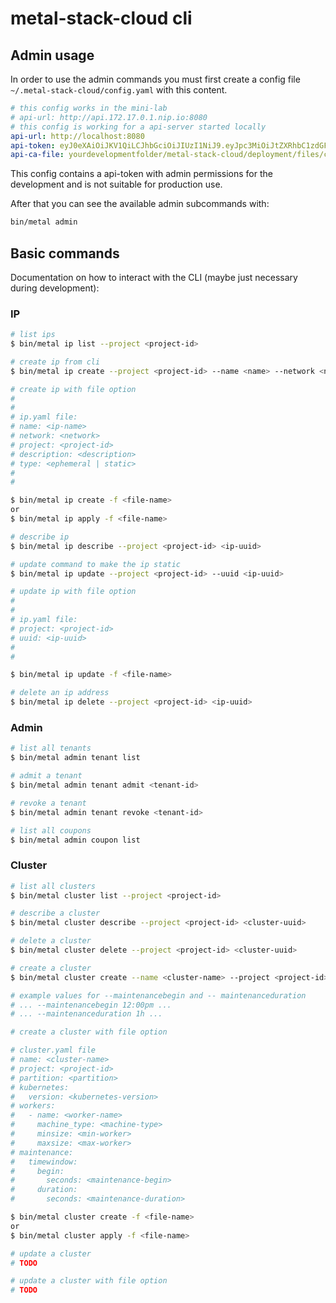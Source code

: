 # metal-stack-cloud cli

## Admin usage

In order to use the admin commands you must first create a config file `~/.metal-stack-cloud/config.yaml` with this content.

```yaml
# this config works in the mini-lab
# api-url: http://api.172.17.0.1.nip.io:8080
# this config is working for a api-server started locally
api-url: http://localhost:8080
api-token: eyJ0eXAiOiJKV1QiLCJhbGciOiJIUzI1NiJ9.eyJpc3MiOiJtZXRhbC1zdGFjay1jbG91ZCIsInN1YiI6ImFkbWluIiwiZXhwIjo0ODEyNjE0OTczLCJyb2xlcyI6eyIqIjoiYWRtaW4ifX0.gsqlaAcvIZFFYZSxrOMIwiZdKb0AZiGhFt4qpS0keC8
api-ca-file: yourdevelopmentfolder/metal-stack-cloud/deployment/files/certs/ca.pem
```

This config contains a api-token with admin permissions for the development and is not suitable for production use.

After that you can see the available admin subcommands with:

```bash
bin/metal admin
```

## Basic commands

Documentation on how to interact with the CLI (maybe just necessary during development):

### IP

```bash
# list ips
$ bin/metal ip list --project <project-id>

# create ip from cli
$ bin/metal ip create --project <project-id> --name <name> --network <network>

# create ip with file option
#
#
# ip.yaml file:
# name: <ip-name>
# network: <network>
# project: <project-id>
# description: <description>
# type: <ephemeral | static>
#
#

$ bin/metal ip create -f <file-name>
or
$ bin/metal ip apply -f <file-name>

# describe ip
$ bin/metal ip describe --project <project-id> <ip-uuid>

# update command to make the ip static
$ bin/metal ip update --project <project-id> --uuid <ip-uuid>

# update ip with file option
#
#
# ip.yaml file:
# project: <project-id>
# uuid: <ip-uuid>
#
#

$ bin/metal ip update -f <file-name>

# delete an ip address
$ bin/metal ip delete --project <project-id> <ip-uuid>
```

### Admin

```bash
# list all tenants
$ bin/metal admin tenant list

# admit a tenant
$ bin/metal admin tenant admit <tenant-id>

# revoke a tenant
$ bin/metal admin tenant revoke <tenant-id>

# list all coupons
$ bin/metal admin coupon list
```

### Cluster

```bash
# list all clusters
$ bin/metal cluster list --project <project-id>

# describe a cluster
$ bin/metal cluster describe --project <project-id> <cluster-uuid>

# delete a cluster
$ bin/metal cluster delete --project <project-id> <cluster-uuid>

# create a cluster
$ bin/metal cluster create --name <cluster-name> --project <project-id> --partition <partition> --kubernetes <kubernetes-version> --workername <worker-name> --machinetype <machine-type> --minsize <min-worker> --maxsize <max-worker> --maintenancebegin <maintenance-begin> --maintenanceduration <maintenance-duration>

# example values for --maintenancebegin and -- maintenanceduration
# ... --maintenancebegin 12:00pm ...
# ... --maintenanceduration 1h ...

# create a cluster with file option

# cluster.yaml file
# name: <cluster-name>
# project: <project-id>
# partition: <partition>
# kubernetes:
#   version: <kubernetes-version>
# workers:
#   - name: <worker-name>
#     machine_type: <machine-type>
#     minsize: <min-worker>
#     maxsize: <max-worker>
# maintenance:
#   timewindow:
#     begin:
#       seconds: <maintenance-begin>
#     duration:
#       seconds: <maintenance-duration>

$ bin/metal cluster create -f <file-name>
or
$ bin/metal cluster apply -f <file-name>

# update a cluster
# TODO

# update a cluster with file option
# TODO
```
